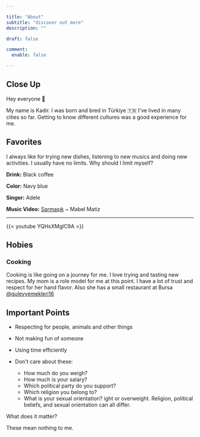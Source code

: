 ```yaml
---

title: "About"
subtitle: "discover out more"
description: ""

draft: false

comment:
  enable: false

---
```


## Close Up

Hey everyone 👋

My name is Kadir. I was born and bred in Türkiye 🇹🇷 I've lived in many cities so far. Getting to know different cultures was a good experience for me.

## Favorites

I always like for trying new dishes, listening to new musics and doing new activities. I usually have no limits. Why should I limit myself?

**Drink:** Black coffee

**Color:** Navy blue

**Singer:** Adele

**Music Video:** [Sarmaşık](https://youtu.be/weVh_KolH1E) ~ Mabel Matiz

---

{{< youtube YQHsXMglC9A >}}

## Hobies

### Cooking

Cooking is like going on a journey for me. I love trying and tasting new recipes. My mom is a role model for me at this point. I have a lot of trust and respect for her hand flavor. Also she has a small restaurant at Bursa [@gulevyemekleri16](https://www.instagram.com/gulevyemekleri16)

## Important Points

- Respecting for people, animals and other things

- Not making fun of someone

- Using time efficiently

- Don't care about these:
    - How much do you weigh?
    - How much is your salary?
    - Which political party do you support?
    - Which religion you belong to?
    - What is your sexual orientation?
      ight or overweight. Religion, political beliefs, and sexual orientation can all differ.

What does it matter?

These mean nothing to me.